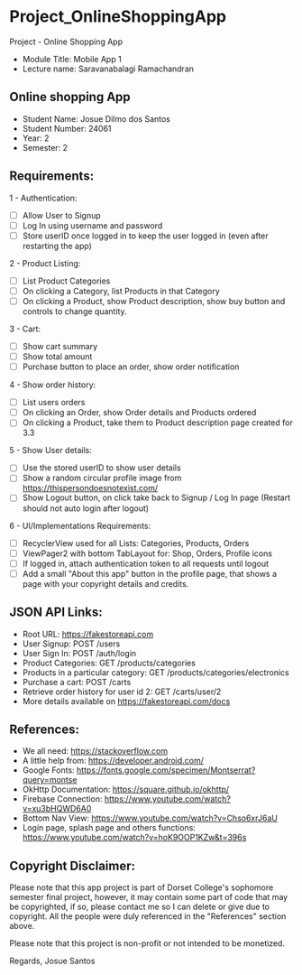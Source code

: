 # Project_OnlineShoppingApp
Project - Online Shopping App

- Module Title: Mobile App 1
- Lecture name: Saravanabalagi Ramachandran

## Online shopping App
- Student Name: Josue Dilmo dos Santos
- Student Number: 24061
- Year: 2
- Semester: 2

## Requirements:
1 - Authentication:
- [ ] Allow User to Signup
- [ ] Log In using username and password
- [ ] Store userID once logged in to keep the user logged in (even after restarting the app)

2 - Product Listing:
- [ ] List Product Categories
- [ ] On clicking a Category, list Products in that Category
- [ ] On clicking a Product, show Product description, show buy button and controls to change quantity.

3 - Cart:
- [ ] Show cart summary
- [ ] Show total amount
- [ ] Purchase button to place an order, show order notification

4 - Show order history:
- [ ] List users orders
- [ ] On clicking an Order, show Order details and Products ordered
- [ ] On clicking a Product, take them to Product description page created for 3.3

5 - Show User details:
- [ ] Use the stored userID to show user details
- [ ] Show a random circular profile image from https://thispersondoesnotexist.com/
- [ ] Show Logout button, on click take back to Signup / Log In page (Restart should not auto login after logout)

6 - UI/Implementations Requirements:
- [ ] RecyclerView used for all Lists: Categories, Products, Orders
- [ ] ViewPager2 with bottom TabLayout for: Shop, Orders, Profile icons
- [ ] If logged in, attach authentication token to all requests until logout
- [ ] Add a small "About this app" button in the profile page, that shows a page with your copyright details and credits.

## JSON API Links:
- Root URL: https://fakestoreapi.com
- User Signup: POST /users
- User Sign In: POST /auth/login
- Product Categories: GET /products/categories
- Products in a particular category: GET /products/categories/electronics
- Purchase a cart: POST /carts
- Retrieve order history for user id 2: GET /carts/user/2
- More details available on https://fakestoreapi.com/docs

## References:
- We all need: https://stackoverflow.com
- A little help from: https://developer.android.com/
- Google Fonts: https://fonts.google.com/specimen/Montserrat?query=montse
- OkHttp Documentation: https://square.github.io/okhttp/
- Firebase Connection: https://www.youtube.com/watch?v=xu3bHQWD6A0
- Bottom Nav View: https://www.youtube.com/watch?v=Chso6xrJ6aU
- Login page, splash page and others functions: https://www.youtube.com/watch?v=hoK9OOP1KZw&t=396s

## Copyright Disclaimer:
Please note that this app project is part of Dorset College's sophomore semester final project, however, it may contain some part of code that may be copyrighted, if so, please contact me so I can delete or give due to copyright. All the people were duly referenced in the "References" section above.

Please note that this project is non-profit or not intended to be monetized.

Regards,
Josue Santos
